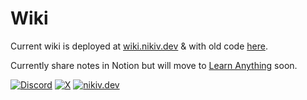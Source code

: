# Wiki

Current wiki is deployed at [wiki.nikiv.dev](https://wiki.nikiv.dev) & with old code [here](https://github.com/past-nikiv/knowledge).

Currently share notes in Notion but will move to [Learn Anything](https://learn-anything.xyz/) soon.

[![Discord](https://img.shields.io/badge/Discord-100000?style=flat&logo=discord&logoColor=white&labelColor=black&color=black)](https://discord.com/invite/TVafwaD23d) [![X](https://img.shields.io/badge/nikitavoloboev-100000?logo=X&color=black)](https://x.com/nikitavoloboev) [![nikiv.dev](https://img.shields.io/badge/nikiv.dev-black)](https://nikiv.dev)
